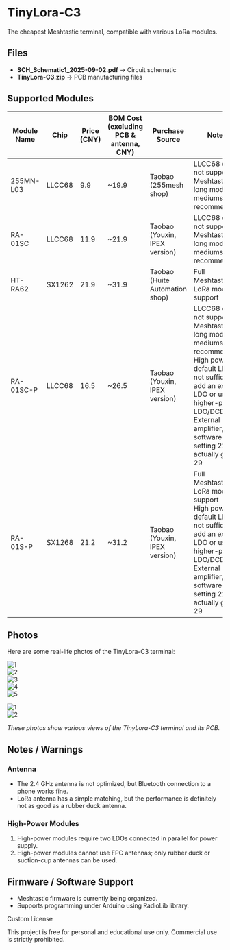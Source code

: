 # TinyLora-C3
The cheapest Meshtastic terminal, compatible with various LoRa modules.


## Files

- **SCH_Schematic1_2025-09-02.pdf** → Circuit schematic  
- **TinyLora-C3.zip** → PCB manufacturing files  

## Supported Modules

| Module Name | Chip | Price (CNY) | BOM Cost (excluding PCB & antenna, CNY) | Purchase Source | Notes |
| ----------- | ---- | ----------- | -------------------------------------- | --------------- | ----- |
| 255MN-L03   | LLCC68 | 9.9   | ~19.9 | Taobao (255mesh shop) | LLCC68 does not support Meshtastic long mode, mediumslow recommended |
| RA-01SC     | LLCC68 | 11.9  | ~21.9 | Taobao (Youxin, IPEX version) | LLCC68 does not support Meshtastic long mode, mediumslow recommended |
| HT-RA62     | SX1262 | 21.9  | ~31.9 | Taobao (Huite Automation shop) | Full Meshtastic LoRa mode support |
| RA-01SC-P   | LLCC68 | 16.5  | ~26.5 | Taobao (Youxin, IPEX version) | LLCC68 does not support Meshtastic long mode, mediumslow recommended<br>High power, default LDO not sufficient; add an extra LDO or use a higher-power LDO/DCDC<br>External amplifier, software setting 22 actually gives 29 |
| RA-01S-P    | SX1268 | 21.2  | ~31.2 | Taobao (Youxin, IPEX version) | Full Meshtastic LoRa mode support<br>High power, default LDO not sufficient; add an extra LDO or use a higher-power LDO/DCDC<br>External amplifier, software setting 22 actually gives 29 |

## Photos

Here are some real-life photos of the TinyLora-C3 terminal:

![1](./1.png)  
![2](./2.png)  
![3](./3.png)  
![4](./4.png)  
![5](./5.png)  

![1](./1.jpg)  
![2](./2.jpg)  

*These photos show various views of the TinyLora-C3 terminal and its PCB.*

## Notes / Warnings

### Antenna

- The 2.4 GHz antenna is not optimized, but Bluetooth connection to a phone works fine.  
- LoRa antenna has a simple matching, but the performance is definitely not as good as a rubber duck antenna.

### High-Power Modules

1. High-power modules require two LDOs connected in parallel for power supply.  
2. High-power modules cannot use FPC antennas; only rubber duck or suction-cup antennas can be used.

## Firmware / Software Support

- Meshtastic firmware is currently being organized.  
- Supports programming under Arduino using RadioLib library.



Custom License

This project is free for personal and educational use only.
Commercial use is strictly prohibited.
